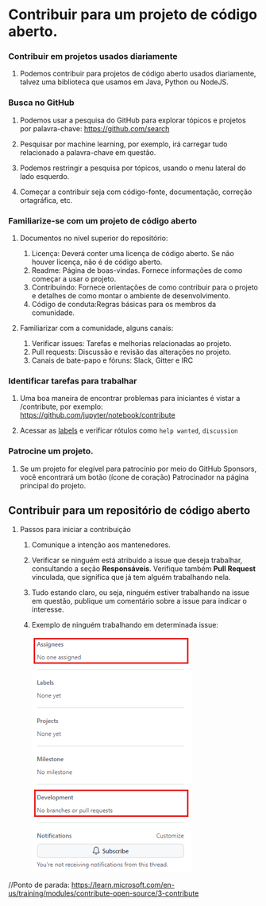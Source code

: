 # Contribuir para um projeto de código aberto.

### Contribuir em projetos usados diariamente

1. Podemos contribuir para projetos de código aberto usados diariamente, talvez uma biblioteca que usamos em Java, Python ou NodeJS.

### Busca no GitHub

1. Podemos usar a pesquisa do GitHub para explorar tópicos e projetos por palavra-chave: https://github.com/search

2. Pesquisar por machine learning, por exemplo, irá carregar tudo relacionado a palavra-chave em questão.

3. Podemos restringir a pesquisa por tópicos, usando o menu lateral do lado esquerdo.

4. Começar a contribuir seja com código-fonte, documentação, correção ortagráfica, etc.

### Familiarize-se com um projeto de código aberto

1. Documentos no nível superior do repositório:

   1. Licença: Deverá conter uma licença de código aberto. Se não houver licença, não é de código aberto.
   2. Readme: Página de boas-vindas. Fornece informações de como começar a usar o projeto.
   3. Contribuindo: Fornece orientações de como contribuir para o projeto e detalhes de como montar o ambiente de desenvolvimento.
   4. Código de conduta:Regras básicas para os membros da comunidade.

2. Familiarizar com a comunidade, alguns canais:
   1. Verificar issues: Tarefas e melhorias relacionadas ao projeto.
   2. Pull requests: Discussão e revisão das alterações no projeto.
   3. Canais de bate-papo e fóruns: Slack, Gitter e IRC

### Identificar tarefas para trabalhar

1. Uma boa maneira de encontrar problemas para iniciantes é vistar a /contribute, por exemplo: https://github.com/jupyter/notebook/contribute

2. Acessar as [labels](https://github.com/jupyter/notebook/labels) e verificar rótulos como `help wanted`, `discussion`

### Patrocine um projeto.

1. Se um projeto for elegível para patrocínio por meio do GitHub Sponsors, você encontrará um botão (ícone de coração) Patrocinador na página principal do projeto.

## Contribuir para um repositório de código aberto

1. Passos para iniciar a contribuição

   1. Comunique a intenção aos mantenedores.
   2. Verificar se ninguém está atribuído a issue que deseja trabalhar, consultando a seção **Responsáveis**. Verifique também **Pull Request** vinculada, que significa que já tem alguém trabalhando nela.
   3. Tudo estando claro, ou seja, ninguém estiver trabalhando na issue em questão, publique um comentário sobre a issue para indicar o interesse.
   4. Exemplo de ninguém trabalhando em determinada issue:

      ![alt text](images/issue_disponivel.png)

//Ponto de parada: https://learn.microsoft.com/en-us/training/modules/contribute-open-source/3-contribute
